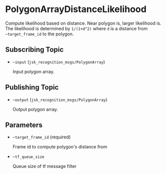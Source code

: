 # PolygonArrayDistanceLikelihood
Compute likelihood based on distance.
Near polygon is, larger likelihood is.
The likelihood is determined by `1/(1+d^2)` where `d` is a distance from `~target_frame_id` to the polygon.

## Subscribing Topic
* `~input` (`jsk_recognition_msgs/PolygonArray`)

  Input polygon array.

## Publishing Topic
* `~output` (`jsk_recognition_msgs/PolygonArray`)

  Output polygon array.

## Parameters
* `~target_frame_id` (required)

  Frame id to compute polygon's distance from
* `~tf_queue_size`

  Queue size of tf message filter
